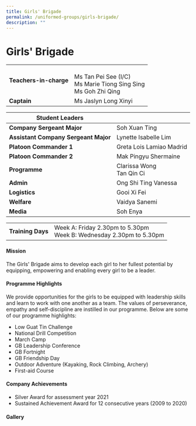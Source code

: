 ```yaml
---
title: Girls' Brigade
permalink: /uniformed-groups/girls-brigade/
description: ""
---
```

# Girls' Brigade

|                    |                        |
|--------------------|------------------|
| **Teachers-in-charge** | <br>Ms Tan Pei See (I/C)<br>Ms Marie Tiong Sing Sing<br>Ms Goh Zhi Qing<br> |
| **Captain**            | Ms Jaslyn Long Xinyi                                                        |

|          Student Leaders                 |                             |
|------------------|---------------------|
| **Company Sergeant Major**           | Soh Xuan Ting               |
| **Assistant Company Sergeant Major** | Lynette Isabelle Lim        |
| **Platoon Commander 1**              | Greta Lois Lamiao Madrid    |
| **Platoon Commander 2**              | Mak Pingyu Shermaine        |
| **Programme**                       | Clarissa Wong<br>Tan Qin Ci |
| **Admin**                 | Ong Shi Ting Vanessa        |
| **Logistics**                     | Gooi Xi Fei                 |
| **Welfare**                     | Vaidya Sanemi               |
| **Media**                 | Soh Enya                    |

|               |                                                                       |
|---------------|-----------------------------------------------------------------------|
| **Training Days** | Week A: Friday 2.30pm to 5.30pm<br>Week B: Wednesday 2.30pm to 5.30pm |


#### Mission

The Girls' Brigade aims to develop each girl to her fullest potential by equipping, empowering and enabling every girl to be a leader.  
  

#### Programme Highlights

We provide opportunities for the girls to be equipped with leadership skills and learn to work with one another as a team. The values of perseverance, empathy and self-discipline are instilled in our programme. Below are some of our programme highlights:  

*   Low Guat Tin Challenge
*   National Drill Competition
*   March Camp
*   GB Leadership Conference
*   GB Fortnight
*   GB Friendship Day
*   Outdoor Adventure (Kayaking, Rock Climbing, Archery)
*   First-aid Course

#### Company Achievements

*   Silver Award for assessment year 2021
*   Sustained Achievement Award for 12 consecutive years (2009 to 2020)

#### Gallery

